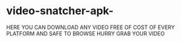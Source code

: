 # video-snatcher-apk-
HERE YOU CAN DOWNLOAD ANY VIDEO FREE OF COST OF EVERY PLATFORM AND SAFE TO BROWSE      HURRY GRAB YOUR VIDEO
